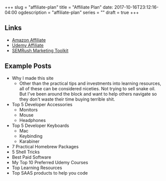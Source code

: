 +++
slug = "affiliate-plan"
title = "Affiliate Plan"
date: 2017-10-16T23:12:16-04:00
ogdescription = "affiliate-plan"
series = ""
draft = true
+++

## Links
- [Amazon Affiliate](https://affiliate-program.amazon.com/signup)
- [Udemy Affiliate](https://www.udemy.com/affiliate/)
- [SEMRush Marketing Toolkit](https://www.semrush.com/)

## Example Posts
- Why I made this site
  - Other than the practical tips and investments into learning resources, all of these can be considered niceties. Not trying to sell snake oil. But I've been around the block and want to help others navigate so they don't waste their time buying terrible shit.
- Top 5 Developer Accessories
  - Monitors
  - Mouse
  - Headphones
- Top 5 Developer Keyboards
  - Mac
  - Keybinding
  - Karabiner
- 7 Practical Homebrew Packages
- 5 Shell Tricks
- Best Paid Software
- My Top 10 Preferred Udemy Courses
- Top Learning Resources
- Top SAAS products to help you code